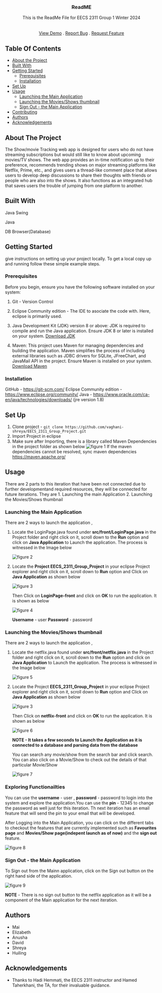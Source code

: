 <br/>
<p align="center">
  <a href="">
  </a>

  <h3 align="center">ReadME</h3>

  <p align="center">
   This is the ReadMe File for EECS 2311 Group 1 Winter 2024
    <br/>
    <a href="https://github.com/ShaanCoding/ReadME-Generator"><strong></strong></a>
    <br/>
    <br/>
    <a href="">View Demo</a>
    .
    <a href="">Report Bug</a>
    .
    <a href="">Request Feature</a>
  </p>
</p>


## Table Of Contents

* [About the Project](#about-the-project)
* [Built With](#built-with)
* [Getting Started](#getting-started)
  * [Prerequisites](#prerequisites)
  * [Installation](#installation)
* [Set Up](#Set-Up)
* [Usage](#usage)
  * [Launching the Main Application](#Launching-the-Main-Application)
  * [Launching the Movies/Shows thumbnail](#Launching-the-Movies/Shows-thumbnail)
  * [Sign Out - the Main Application](Sign-Out---the-Main-Application)
* [Contributing](#contributing)
* [Authors](#authors)
* [Acknowledgements](#acknowledgements)

## About The Project


The Show/movie Tracking web app is designed for users who do not have streaming subscriptions but would still like to know about upcoming movies/TV shows. The web app provides an in-time notification up to their preference, recommends trending shows on major streaming platforms like Netflix, Prime, etc., and gives users a thread-like comment place that allows users to develop deep discussions to share their thoughts with friends or people who are also into the shows. It also functions as an integrated hub that saves users the trouble of jumping from one platform to another.

## Built With

Java Swing

Java

DB Browser(Database)

## Getting Started
give instructions on setting up your project locally.
To get a local copy up and running follow these simple example steps.

### Prerequisites

Before you begin, ensure you have the following software installed on your system:
 
1. Git - Version Control

2. Eclipse Community edition - The IDE to asociate the code with. Here, eclipse is primarily used.

3. Java Development Kit (JDK) version 8 or above: JDK is required to compile and run the Java application. Ensure JDK 8 or later is installed on your system. [Download JDK](https://www.oracle.com/java/technologies/javase/javase-jdk8-downloads.html)

4. Maven: This project uses Maven for managing dependencies and building the application. Maven simplifies the process of including external libraries such as JDBC drivers for SQLite, JFreeChart, and JavaMail API in the project. Ensure Maven is installed on your system. [Download Maven](https://maven.apache.org/download.cgi)



### Installation

 GitHub - https://git-scm.com/
 Eclipse Community edition - https://www.eclipse.org/community/
 Java - https://www.oracle.com/ca-en/java/technologies/downloads/
 (jre version 1.8)


## Set Up

1. Clone project - `git clone https://github.com/vaghani-shreya/EECS_2311_Group_Project.git`
2. Import Project in eclipse
3. Make sure after Importing, there is a library called Maven Dependencies in the project folder as shown below
  ![figure 1](Images/Image1.png)
If the maven dependencies cannot be resolved, sync maven dependencies  https://maven.apache.org/


## Usage

There are 2 parts to this iteration that have been not connected due to further developmentand required resources, they will be connected for future iterations.
They are 1. Launching the  main Application 
         2. Launching the Movies/Shows thumbnail 

  ### Launching the Main Application 
  There are 2 ways to launch the application , 

  1. Locate the LoginPage.java found under **src/front/LoginPage.java** in the Project folder and right click on it, scroll down to the **Run** option and click on **Java Application** to Launch the application.
     The process is witnessed in the Image below
     
      ![figure 2](Images/Image2.png)

2. Locate the **Project EECS_2311_Group_Project** in your eclipse Project explorer and right click on it, scroll down to **Run** option and Click on **Java Application** as shown below
   
    ![figure 3](Images/Image3.png)


   Then Click on **LoginPage-front** and click on **OK** to run the application. It is shown as below
   
    ![figure 4](Images/Image4.png)

   **Username** - user
   **Password** - password 

   
  ### Launching the Movies/Shows thumbnail
  There are 2 ways to launch the application ,

 1. Locate the netflix.java found under **src/front/netflix.java** in the Project folder and right click on it, scroll down to the **Run** option and click on **Java Application** to Launch the application.
     The process is witnessed in the Image below

     ![figure 5](Images/Image5.png)

2. Locate the Project **EECS_2311_Group_Project** in your eclipse Project explorer and right click on it, scroll down to **Run** option and Click on **Java Application** as shown below
   
   
    ![figure 3](Images/Image3.png)


   Then Click on **netflix-front** and click on **OK** to run the application. It is shown as below
   
    ![figure 6](Images/Image6.png)

   **NOTE - It takes a few seconds to Launch the Application as it is connected to a database and parsing data from the database**

   You can search any movie/show from the search bar and click search. You can also click on a Movie/Show to check out the details of that particular Movie/Show

     ![figure 7](Images/Image7.png)

### Exploring Functionailties 

You can use the **username** - user , **password** - password to login into the system and explore the application.You can use the **pin** - 12345 to change the password as well just for this iteration. Th next iteration has an email feature that will send the pin to your email that will be developed.

After Logging into the Main Application, you can click on the different tabs to checkout the features that are currently implemented such as **Favourites page** and **Movies/Show page(indepent launch as of now)** and the **sign out** feature.

   ![figure 8](Images/Image9.png)


### Sign Out - the Main Application

To Sign out from the Mainn application, click on the Sign out button on the right hand side of the application.

 ![figure 9](Images/Image8.png)

 **NOTE** - There is no sign out button to the netflix application as it will be a component of the Main application for the next iteration.


## Authors
- Mai
- Elizabeth
- Anusha
- David
- Shreya
- Huiling


## Acknowledgements
- Thanks to Hadi Hemmati, the EECS 2311 instructor and Hamed Taherkhani, the TA, for their invaluable guidance.

